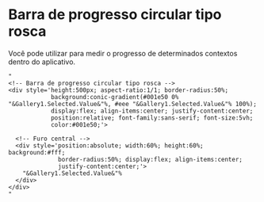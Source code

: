 # Barra de progresso circular tipo rosca
Você pode utilizar para medir o progresso de determinados contextos dentro do aplicativo.

```powerfx
"
<!-- Barra de progresso circular tipo rosca -->
<div style='height:500px; aspect-ratio:1/1; border-radius:50%; 
            background:conic-gradient(#001e50 0% "&Gallery1.Selected.Value&"%, #eee "&Gallery1.Selected.Value&"% 100%);
            display:flex; align-items:center; justify-content:center; 
            position:relative; font-family:sans-serif; font-size:5vh; 
            color:#001e50;'>

  <!-- Furo central -->
  <div style='position:absolute; width:60%; height:60%; background:#fff; 
              border-radius:50%; display:flex; align-items:center; 
              justify-content:center;'>
    "&Gallery1.Selected.Value&"%
  </div>
</div>
"
```
